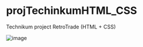 # projTechinkumHTML_CSS
Technikum project RetroTrade (HTML + CSS)

![image](https://user-images.githubusercontent.com/46220650/177012989-b3cb9660-d862-4173-95c9-eb27a21245c4.png)
